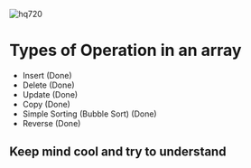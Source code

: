 ![hq720](https://github.com/user-attachments/assets/6d5fcc1a-931b-47ec-8ca4-171a31a3b447)
# Types of Operation in an array
- Insert (Done)
- Delete (Done)
- Update (Done)
- Copy (Done)
- Simple Sorting (Bubble Sort) (Done)
- Reverse (Done)
## Keep mind cool and try to understand
